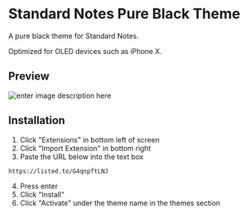 # Standard Notes Pure Black Theme
A pure black theme for Standard Notes.

Optimized for OLED devices such as iPhone X.

## Preview

![enter image description here](https://raw.githubusercontent.com/jeromepaulos/sn-dark/master/screenshot.png)

## Installation

 1. Click "Extensions" in bottom left of screen
 2. Click "Import Extension" in bottom right
 3. Paste the URL below into the text box

```
https://listed.to/G4qnpftLNJ
```

 4. Press enter
 5. Click "Install"
 6. Click "Activate" under the theme name in the themes section

